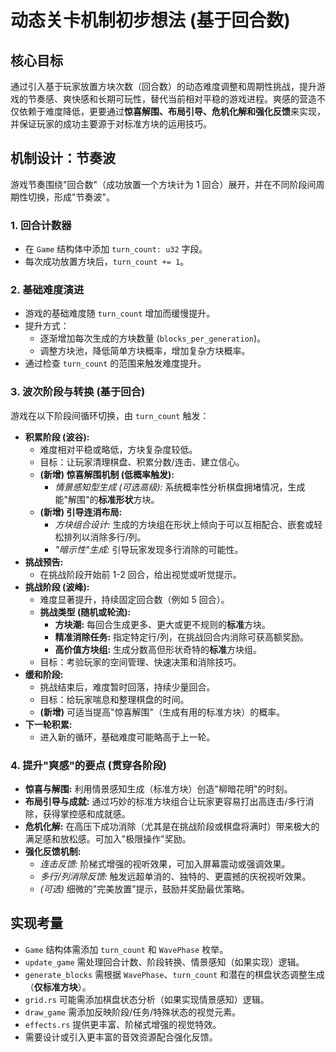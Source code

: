 # 动态关卡机制初步想法 (基于回合数)

## 核心目标

通过引入基于玩家放置方块次数（回合数）的动态难度调整和周期性挑战，提升游戏的节奏感、爽快感和长期可玩性，替代当前相对平稳的游戏进程。爽感的营造不仅依赖于难度降低，更要通过**惊喜解围、布局引导、危机化解和强化反馈**来实现，并保证玩家的成功主要源于对标准方块的运用技巧。

## 机制设计：节奏波

游戏节奏围绕"回合数"（成功放置一个方块计为 1 回合）展开，并在不同阶段间周期性切换，形成"节奏波"。

### 1. 回合计数器

-   在 `Game` 结构体中添加 `turn_count: u32` 字段。
-   每次成功放置方块后，`turn_count += 1`。

### 2. 基础难度演进

-   游戏的基础难度随 `turn_count` 增加而缓慢提升。
-   提升方式：
    -   逐渐增加每次生成的方块数量 (`blocks_per_generation`)。
    -   调整方块池，降低简单方块概率，增加复杂方块概率。
-   通过检查 `turn_count` 的范围来触发难度提升。

### 3. 波次阶段与转换 (基于回合)

游戏在以下阶段间循环切换，由 `turn_count` 触发：

-   **积累阶段 (波谷):**
    -   难度相对平稳或略低，方块复杂度较低。
    -   目标：让玩家清理棋盘、积累分数/连击、建立信心。
    -   **(新增) 惊喜解围机制 (低概率触发):**
        -   *情景感知型生成 (可选高级):* 系统概率性分析棋盘拥堵情况，生成能"解围"的**标准形状**方块。
    -   **(新增) 引导连消布局:**
        -   *方块组合设计:* 生成的方块组在形状上倾向于可以互相配合、嵌套或轻松排列以消除多行/列。
        -   *"暗示性"生成:* 引导玩家发现多行消除的可能性。
-   **挑战预告:**
    -   在挑战阶段开始前 1-2 回合，给出视觉或听觉提示。
-   **挑战阶段 (波峰):**
    -   难度显著提升，持续固定回合数（例如 5 回合）。
    -   **挑战类型 (随机或轮流):**
        -   **方块潮:** 每回合生成更多、更大或更不规则的**标准**方块。
        -   **精准消除任务:** 指定特定行/列，在挑战回合内消除可获高额奖励。
        -   **高价值方块组:** 生成分数高但形状奇特的**标准**方块组。
    -   目标：考验玩家的空间管理、快速决策和消除技巧。
-   **缓和阶段:**
    -   挑战结束后，难度暂时回落，持续少量回合。
    -   目标：给玩家喘息和整理棋盘的时间。
    -   **(新增)** 可适当提高"惊喜解围"（生成有用的标准方块）的概率。
-   **下一轮积累:**
    -   进入新的循环，基础难度可能略高于上一轮。

### 4. 提升"爽感"的要点 (贯穿各阶段)

-   **惊喜与解围:** 利用情景感知生成（标准方块）创造"柳暗花明"的时刻。
-   **布局引导与成就:** 通过巧妙的标准方块组合让玩家更容易打出高连击/多行消除，获得掌控感和成就感。
-   **危机化解:** 在高压下成功消除（尤其是在挑战阶段或棋盘将满时）带来极大的满足感和放松感。可加入"极限操作"奖励。
-   **强化反馈机制:**
    -   *连击反馈:* 阶梯式增强的视听效果，可加入屏幕震动或强调效果。
    -   *多行/列消除反馈:* 触发远超单消的、独特的、更震撼的庆祝视听效果。
    -   *(可选)* 细微的"完美放置"提示，鼓励并奖励最优策略。

## 实现考量

-   `Game` 结构体需添加 `turn_count` 和 `WavePhase` 枚举。
-   `update_game` 需处理回合计数、阶段转换、情景感知（如果实现）逻辑。
-   `generate_blocks` 需根据 `WavePhase`、`turn_count` 和潜在的棋盘状态调整生成（**仅标准方块**）。
-   `grid.rs` 可能需添加棋盘状态分析（如果实现情景感知）逻辑。
-   `draw_game` 需添加反映阶段/任务/特殊状态的视觉元素。
-   `effects.rs` 提供更丰富、阶梯式增强的视觉特效。
-   需要设计或引入更丰富的音效资源配合强化反馈。 